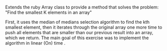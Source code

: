 Extends the ruby Array class to provide a method that solves the problem: "Find the smallest K elements in an array"

First, it uses the median of medians selection algorithm to find the kth smallest element, then it iterates through the original array one more time to push all elements that are smaller than our previous result into an array, which we return. The main goal of this exercise was to implement the algorithm in linear (On) time .
